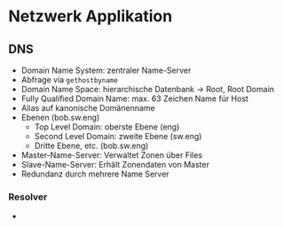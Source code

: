 # Netzwerk Applikation

## DNS

  * Domain Name System: zentraler Name-Server
  * Abfrage via `gethostbyname`
  * Domain Name Space: hierarchische Datenbank -> Root, Root Domain
  * Fully Qualified Domain Name: max. 63 Zeichen Name für Host
  * Alias auf kanonische Domänenname
  * Ebenen (bob.sw.eng)
    * Top Level Domain: oberste Ebene (eng)
    * Second Level Domain: zweite Ebene (sw.eng)
    * Dritte Ebene, etc. (bob.sw.eng)
  * Master-Name-Server: Verwaltet Zonen über Files
  * Slave-Name-Server: Erhält Zonendaten von Master
  * Redundanz durch mehrere Name Server
  

### Resolver

  *   



